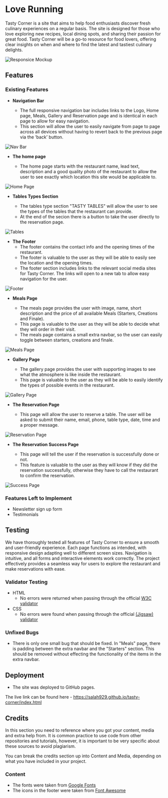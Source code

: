# Love Running

Tasty Corner is a site that aims to help food enthusiasts discover fresh culinary experiences on a regular basis. The site is designed for those who love exploring new recipes, local dining spots, and sharing their passion for great food. Tasty Corner will be a go-to resource for food lovers, offering clear insights on when and where to find the latest and tastiest culinary delights.

![Responsice Mockup](assets/images/tasty-corner-home-mockup.png)

## Features 

### Existing Features

- __Navigation Bar__

  - The full responsive navigation bar includes links to the Logo, Home page, Meals, Gallery and Reservation page and is identical in each page to allow for easy navigation.
  - This section will allow the user to easily navigate from page to page across all devices without having to revert back to the previous page via the ‘back’ button.

![Nav Bar](assets/images/tasty-corner-nav.png)

- __The home page__

  - The home page starts with the restaurant name, lead text, description and a good quality photo of the restaurant to allow the user to see exactly which location this site would be applicable to.

![Home Page](assets/images/tasty-corner-home.png)

- __Tables Types Section__

  - The tables type section "TASTY TABLES" will allow the user to see the types of the tables that the restaurant can provide.
  - At the end of the secion there is a button to take the user directly to the reservation page.

![Tables](assets/images/tasty-corner-tables.png)

- __The Footer__ 
  - The footer contains the contact info and the opening times of the restaurant.
  - The footer is valuable to the user as they will be able to easily see the location and the opening times.
  - The footer section includes links to the relevant social media sites for Tasty Corner. The links will open to a new tab to allow easy navigation for the user.

![Footer](assets/images/tasty-corner-footer.png)

- __Meals Page__

  - The meals page provides the user with image, name, short description and the price of all available Meals (Starters, Creations and Finale).
  - This page is valuable to the user as they will be able to decide what they will order in their visit.
  - The meals page contains a small extra navbar, so the user can easily toggle between starters, creations and finale.

![Meals Page](assets/images/tasty-corner-meals.png)

- __Gallery Page__

  - The gallery page provides the user with supporting images to see what the atmosphere is like inside the restaurant.
  - This page is valuable to the user as they will be able to easily identify the types of possible events in the restaurant.

![Gallery Page](assets/images/tasty-corner-gallery.png)

- __The Reservation Page__

  - This page will allow the user to reserve a table. The user will be asked to submit their name, email, phone, table type, date, time and a proper message.

![Reservation Page](assets/images/tasty-corner-reservation.png)

- __The Reservation Success Page__

  - This page will tell the user if the reservation is successfully done or not.
  - This feature is valuable to the user as they will know if they did the reservation successfully, otherwise they have to call the restaurant to confirm the reservation.

![Success Page](assets/images/tasty-corner-success.png)

### Features Left to Implement

- Newsletter sign up form
- Testimonials

## Testing 

We have thoroughly tested all features of Tasty Corner to ensure a smooth and user-friendly experience. Each page functions as intended, with responsive design adapting well to different screen sizes. Navigation is intuitive, and all forms and interactive elements work correctly. The project effectively provides a seamless way for users to explore the restaurant and make reservations with ease.

### Validator Testing 

- HTML
  - No errors were returned when passing through the official [W3C validator](https://validator.w3.org/nu/?doc=https%3A%2F%2Fcode-institute-org.github.io%2Flove-running-2.0%2Findex.html)
- CSS
  - No errors were found when passing through the official [(Jigsaw) validator](https://jigsaw.w3.org/css-validator/validator?uri=https%3A%2F%2Fvalidator.w3.org%2Fnu%2F%3Fdoc%3Dhttps%253A%252F%252Fcode-institute-org.github.io%252Flove-running-2.0%252Findex.html&profile=css3svg&usermedium=all&warning=1&vextwarning=&lang=en#css)

### Unfixed Bugs

- There is only one small bug that should be fixed. In "Meals" page, there is padding between the extra navbar and the "Starters" section. This should be removed without effecting the functionality of the items in the extra navbar.

## Deployment

- The site was deployed to GitHub pages.

The live link can be found here - https://salah929.github.io/tasty-corner/index.html


## Credits 

In this section you need to reference where you got your content, media and extra help from. It is common practice to use code from other repositories and tutorials, however, it is important to be very specific about these sources to avoid plagiarism. 

You can break the credits section up into Content and Media, depending on what you have included in your project. 

### Content 

- The fonts were taken from [Google Fonts](https://fonts.google.com/)
- The icons in the footer were taken from [Font Awesome](https://fontawesome.com/)